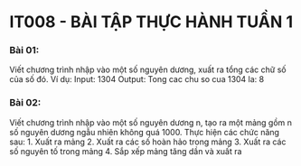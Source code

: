 ﻿# IT008 - BÀI TẬP THỰC HÀNH TUẦN 1
### Bài 01:
Viết chương trình nhập vào một số nguyên dương, xuất ra tổng các chữ số
của số đó. Ví dụ:
	Input: 1304
	Output: Tong cac chu so cua 1304 la: 8
### Bài 02:
Viết chương trình nhập vào một số nguyên dương n, tạo ra một mảng gồm
n số nguyên dương ngẫu nhiên không quá 1000. Thực hiện các chức năng sau:
	1. Xuất ra mảng
	2. Xuất ra các số hoàn hảo trong mảng
	3. Xuất ra các số nguyên tố trong mảng
	4. Sắp xếp mảng tăng dần và xuất ra